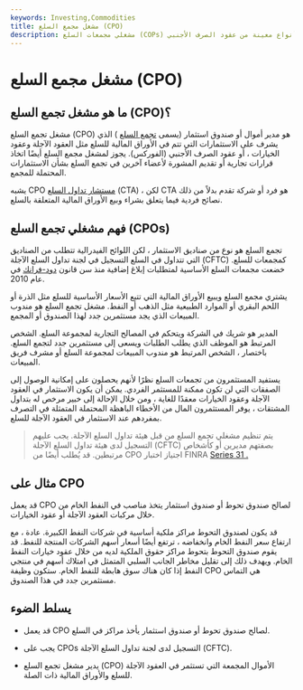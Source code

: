 ```yaml
---
keywords: Investing,Commodities
title: مشغل مجمع السلع (CPO)
description: مشغلي مجمعات السلع (COPs) هم مندوبو مبيعات لصناديق الاستثمار التي تتداول في الأوراق المالية مثل العقود الآجلة والخيارات والمقايضات وأنواع معينة من عقود الصرف الأجنبي.
---
```


# مشغل مجمع السلع (CPO)
## ما هو مشغل تجمع السلع (CPO)؟

مشغل تجمع السلع (CPO) هو مدير أموال أو صندوق استثمار (يسمى [تجمع السلع](/commoditypool) ) الذي يشرف على الاستثمارات التي تتم في الأوراق المالية للسلع مثل العقود الآجلة وعقود الخيارات ، أو عقود الصرف الأجنبي (الفوركس). يجوز لمشغل مجمع السلع أيضًا اتخاذ قرارات تجارية أو تقديم المشورة لأعضاء آخرين في تجمع السلع بشأن الاستثمارات المحتملة للمجمع.

يشبه CPO [مستشار تداول السلع](/cta) (CTA) ، لكن CTA هو فرد أو شركة تقدم بدلاً من ذلك نصائح فردية فيما يتعلق بشراء وبيع الأوراق المالية المتعلقة بالسلع.

## فهم مشغلي تجمع السلع (CPOs)

تجمع السلع هو نوع من صناديق الاستثمار ، لكن اللوائح الفيدرالية تتطلب من الصناديق التي تتداول في السلع التسجيل في لجنة تداول السلع الآجلة (CFTC) كمجمعات للسلع. خضعت مجمعات السلع الأساسية لمتطلبات إبلاغ إضافية منذ سن قانون [دود-فرانك](/dodd-frank-financial-regulatory-reform-bill) في عام 2010.

يشتري مجمع السلع ويبيع الأوراق المالية التي تتبع الأسعار الأساسية للسلع مثل الذرة أو اللحم البقري أو الموارد الطبيعية مثل الذهب أو النفط. مشغل تجمع السلع هو مندوب المبيعات الذي يجد مستثمرين جدد لهذا الصندوق أو المجمع.

المدير هو شريك في الشركة ويتحكم في المصالح التجارية لمجموعة السلع. الشخص المرتبط هو الموظف الذي يطلب الطلبات ويسعى إلى مستثمرين جدد لتجمع السلع. باختصار ، الشخص المرتبط هو مندوب المبيعات لمجموعة السلع أو مشرف فريق المبيعات.

يستفيد المستثمرون من تجمعات السلع نظرًا لأنهم يحصلون على إمكانية الوصول إلى الصفقات التي لن تكون ممكنة للمستثمر الفردي. يمكن أن يكون الاستثمار في العقود الآجلة وعقود الخيارات معقدًا للغاية ، ومن خلال الإحالة إلى خبير مرخص له بتداول المشتقات ، يوفر المستثمرون المال من الأخطاء الباهظة المحتملة المتمثلة في التصرف بمفردهم عند الاستثمار في العقود الآجلة للسلع.

> يتم تنظيم مشغلي تجمع السلع من قبل هيئة تداول السلع الآجلة. يجب عليهم التسجيل لدى هيئة تداول السلع الآجلة (CFTC) بصفتهم مديرين أو كأشخاص مرتبطين. قد يُطلب أيضًا من CPO اجتياز اختبار FINRA [Series 31 .](/series31)

>

## مثال على CPO

قد يعمل CPO لصالح صندوق تحوط أو صندوق استثمار يتخذ مناصب في النفط الخام من خلال مركبات العقود الآجلة أو عقود الخيارات.

قد يكون لصندوق التحوط مراكز ملكية أساسية في شركات النفط الكبيرة. عادة ، مع ارتفاع سعر النفط الخام وانخفاضه ، ترتفع أيضًا أسعار أسهم الشركات المنتجة للنفط. قد يقوم صندوق التحوط بتحوط مراكز حقوق الملكية لديه من خلال عقود خيارات النفط الخام. ويهدف ذلك إلى تقليل مخاطر الجانب السلبي المتمثل في امتلاك أسهم في منتجي النفط إذا كان هناك سوق هابطة للنفط الخام. ستكون وظيفة CPO هي التماس مستثمرين جدد في هذا الصندوق.

## يسلط الضوء

- قد يعمل CPO لصالح صندوق تحوط أو صندوق استثمار يأخذ مراكز في السلع.

- يجب على CPOs التسجيل لدى لجنة تداول السلع الآجلة (CFTC).

- يدير مشغل تجمع السلع (CPO) الأموال المجمعة التي تستثمر في العقود الآجلة للسلع والأوراق المالية ذات الصلة.


